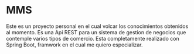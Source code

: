 # MMS
Este es un proyecto personal en el cual volcar los conocimientos obtenidos al momento. Es una Api REST para un sistema de gestion de negocios que contemple varios tipos
de comercio. 
Esta completamente realizado con Spring Boot, framwork en el cual me quiero especializar.
